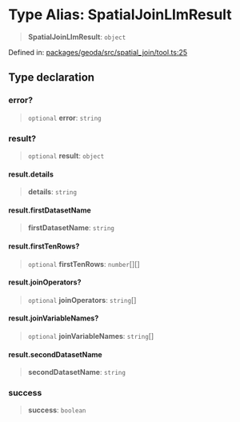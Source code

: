 # Type Alias: SpatialJoinLlmResult

> **SpatialJoinLlmResult**: `object`

Defined in: [packages/geoda/src/spatial\_join/tool.ts:25](https://github.com/GeoDaCenter/openassistant/blob/36f516b8229288259590b2d9dab3b10cbfc3cbfd/packages/geoda/src/spatial_join/tool.ts#L25)

## Type declaration

### error?

> `optional` **error**: `string`

### result?

> `optional` **result**: `object`

#### result.details

> **details**: `string`

#### result.firstDatasetName

> **firstDatasetName**: `string`

#### result.firstTenRows?

> `optional` **firstTenRows**: `number`[][]

#### result.joinOperators?

> `optional` **joinOperators**: `string`[]

#### result.joinVariableNames?

> `optional` **joinVariableNames**: `string`[]

#### result.secondDatasetName

> **secondDatasetName**: `string`

### success

> **success**: `boolean`
